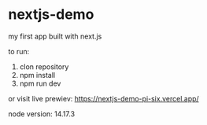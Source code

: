 # nextjs-demo

my first app built with next.js

to run:
1) clon repository
2) npm install
3) npm run dev

or visit live prewiev:
https://nextjs-demo-pi-six.vercel.app/

node version: 14.17.3
